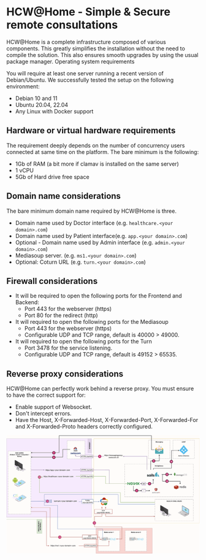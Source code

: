 # HCW@Home - Simple & Secure remote consultations

HCW@Home is a complete infrastructure composed of various components. This greatly simplifies the installation without the need to compile the solution. This also ensures smooth upgrades by using the usual package manager.
Operating system requirements

You will require at least one server running a recent version of Debian/Ubuntu. We successfully tested the setup on the following environment:

- Debian 10 and 11
- Ubuntu 20.04, 22.04
- Any Linux with Docker support

## Hardware or virtual hardware requirements

The requirement deeply depends on the number of concurrency users connected at same time on the platform. The bare minimum is the following:

- 1Gb of RAM (a bit more if clamav is installed on the same server)
- 1 vCPU​
- 5Gb of Hard drive free space

## Domain name considerations

The bare minimum domain name required by HCW@Home is three.

- Domain name used by Doctor interface (e.g. `healthcare.<your domain>.com`)
- Domain name used by Patient interface(e.g. `app.<your domain>.com`)
- Optional - Domain name used by Admin interface (e.g. `admin.<your domain>.com`)
- Mediasoup server. (e.g. `ms1.<your domain>.com`)
- Optional: Coturn URL (e.g. `turn.<your domain>.com`)

## Firewall considerations

- It will be required to open the following ports for the Frontend and Backend:
    - Port 443 for the webserver (https)
    - Port 80 for the redirect (http)
- It will required to open the following ports for the Mediasoup
    - Port 443 for the webserver (https)
    - Configurable UDP and TCP range, default is 40000 > 49000.
- It will required to open the following ports for the Turn
    - Port 3478 for the service listening.
    - Configurable UDP and TCP range, default is 49152 > 65535.

## Reverse proxy considerations

HCW@Home can perfectly work behind a reverse proxy. You must ensure to have the correct support for:

- Enable support of Websocket.
- Don't intercept errors.
- Have the Host, X-Forwarded-Host, X-Forwarded-Port, X-Forwarded-For and X-Forwarded-Proto headers correctly configured.

![alt text](image-4.png)